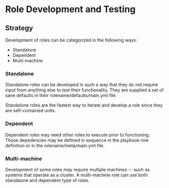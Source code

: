 # Role Development and Testing


## Strategy

Development of roles can be categorized in the following ways:

* Standalone
* Dependent
* Multi-machine


### Standalone

Standalone roles can be developed in such a way that they do not require input from anything else to test their functionality.  They are supplied a set of sane defaults in their rolename/defaults/main.yml file.

Standalone roles are the fastest way to iterate and develop a role since they are self-contained units.

### Dependent

Dependent roles may need other roles to execute prior to functioning.  Those depedencies may be defined in sequence in the playbook role definition or in the rolename/meta/main.yml file.

### Multi-machine

Development of some roles may require multiple machines -- such as systems that operate as a cluster.  A multi-machine role can use both standalone and dependent type of roles.
 
